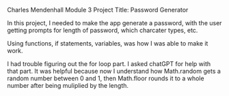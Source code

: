 Charles Mendenhall
Module 3 Project
Title: Password Generator

In this project, I needed to make the app generate a password, with the user getting prompts for length of password, which charcater types, etc.

Using functions, if statements, variables, was how I was able to make it work.

I had trouble figuring out the for loop part. I asked chatGPT for help with that part. It was helpful because now I understand how Math.random gets a random number between 0 and 1, then Math.floor rounds it to a whole number after being muliplied by the length.